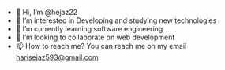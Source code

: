 - 👋 Hi, I’m @hejaz22
- 👀 I’m interested in Developing and studying new technologies
- 🌱 I’m currently learning software engineering
- 💞️ I’m looking to collaborate on web development 
- 📫 How to reach me? You can reach me on my email harisejaz593@gmail.com


<!---
hejaz22/hejaz22 is a ✨ special ✨ repository because its `README.md` (this file) appears on your GitHub profile.
You can click the Preview link to take a look at your changes.
--->
